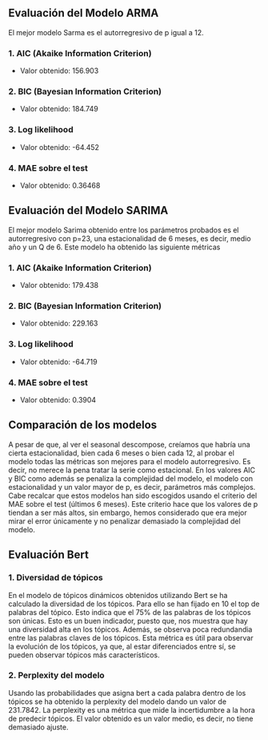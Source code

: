
## Evaluación del Modelo ARMA
El mejor modelo Sarma es el autorregresivo de p igual a 12.
### 1. AIC (Akaike Information Criterion)
- Valor obtenido: 156.903 
### 2. BIC (Bayesian Information Criterion)
- Valor obtenido: 184.749
### 3. Log likelihood
- Valor obtenido: -64.452
### 4. MAE sobre el test
- Valor obtenido: 0.36468
## Evaluación del Modelo SARIMA
El mejor modelo Sarima obtenido entre los parámetros probados es el autorregresivo con p=23, una estacionalidad de 6 meses, es decir, medio año y un Q de 6. Este modelo ha obtenido las siguiente métricas
### 1. AIC (Akaike Information Criterion)
- Valor obtenido: 179.438 
### 2. BIC (Bayesian Information Criterion)
- Valor obtenido: 229.163
### 3. Log likelihood
- Valor obtenido: -64.719
### 4. MAE sobre el test
- Valor obtenido: 0.3904
## Comparación de los modelos
A pesar de que, al ver el seasonal descompose, creíamos que habría una cierta estacionalidad, bien cada 6 meses o bien cada 12, al probar el modelo todas las métricas son mejores para el modelo autorregresivo. Es decir, no merece la pena tratar la serie como estacional. En los valores AIC y BIC como además se penaliza la complejidad del modelo, el modelo con estacionalidad y un valor mayor de p, es decir, parámetros más complejos.
Cabe recalcar que estos modelos han sido escogidos usando el criterio del MAE sobre el test (últimos 6 meses). Este criterio hace que los valores de p tiendan a ser más altos, sin embargo, hemos considerado que era mejor mirar el error únicamente y no penalizar demasiado la complejidad del modelo.
## Evaluación Bert
### 1. Diversidad de tópicos
En el modelo de tópicos dinámicos obtenidos utilizando Bert se ha calculado la diversidad de los tópicos. Para ello se han fijado en 10 el top de palabras del tópico. Esto indica que el 75% de las palabras de los tópicos son únicas. Esto es un buen indicador, puesto que, nos muestra que hay una diversidad alta en los tópicos. Además, se observa poca redundandia entre las palabras claves de los tópicos. Esta métrica es útil para observar la evolución de los tópicos, ya que, al estar diferenciados entre sí, se pueden observar tópicos más característicos.
### 2. Perplexity del modelo
Usando las probabilidades que asigna bert a cada palabra dentro de los tópicos se ha obtenido la perplexity del modelo dando un valor de 231.7842. La perplexity es una métrica que mide la incertidumbre a la hora de predecir tópicos. El valor obtenido es un valor medio, es decir, no tiene demasiado ajuste.

